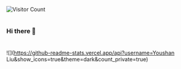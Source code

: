 ![Visitor Count](https://profile-counter.glitch.me/{YoushanLiu}/count.svg)
# 
### Hi there 👋

<!--
**YoushanLiu/YoushanLiu** is a ✨ _special_ ✨ repository because its `README.md` (this file) appears on your GitHub profile.

Here are some ideas to get you started:

- 🔭 I’m currently working on ...
- 🌱 I’m currently learning ...
- 👯 I’m looking to collaborate on ...
- 🤔 I’m looking for help with ...
- 💬 Ask me about ...
- 📫 How to reach me: ...
- 😄 Pronouns: ...
- ⚡ Fun fact: ...
-->

#
![](https://github-readme-stats.vercel.app/api?username=Youshan Liu&show_icons=true&theme=dark&count_private=true)
